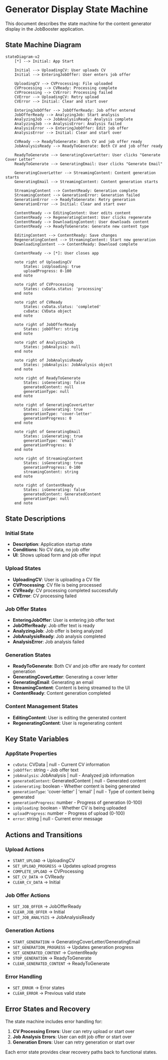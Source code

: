 # Generator Display State Machine

This document describes the state machine for the content generator display in the JobBooster application.

## State Machine Diagram

```mermaid
stateDiagram-v2
    [*] --> Initial: App Start
    
    Initial --> UploadingCV: User uploads CV
    Initial --> EnteringJobOffer: User enters job offer
    
    UploadingCV --> CVProcessing: File uploaded
    CVProcessing --> CVReady: Processing complete
    CVProcessing --> CVError: Processing failed
    CVError --> UploadingCV: Retry upload
    CVError --> Initial: Clear and start over
    
    EnteringJobOffer --> JobOfferReady: Job offer entered
    JobOfferReady --> AnalyzingJob: Start analysis
    AnalyzingJob --> JobAnalysisReady: Analysis complete
    AnalyzingJob --> AnalysisError: Analysis failed
    AnalysisError --> EnteringJobOffer: Edit job offer
    AnalysisError --> Initial: Clear and start over
    
    CVReady --> ReadyToGenerate: Both CV and job offer ready
    JobAnalysisReady --> ReadyToGenerate: Both CV and job offer ready
    
    ReadyToGenerate --> GeneratingCoverLetter: User clicks "Generate Cover Letter"
    ReadyToGenerate --> GeneratingEmail: User clicks "Generate Email"
    
    GeneratingCoverLetter --> StreamingContent: Content generation starts
    GeneratingEmail --> StreamingContent: Content generation starts
    
    StreamingContent --> ContentReady: Generation complete
    StreamingContent --> GenerationError: Generation failed
    GenerationError --> ReadyToGenerate: Retry generation
    GenerationError --> Initial: Clear and start over
    
    ContentReady --> EditingContent: User edits content
    ContentReady --> RegeneratingContent: User clicks regenerate
    ContentReady --> DownloadingContent: User downloads content
    ContentReady --> ReadyToGenerate: Generate new content type
    
    EditingContent --> ContentReady: Save changes
    RegeneratingContent --> StreamingContent: Start new generation
    DownloadingContent --> ContentReady: Download complete
    
    ContentReady --> [*]: User closes app
    
    note right of UploadingCV
        States: isUploading: true
        uploadProgress: 0-100
    end note
    
    note right of CVProcessing
        States: cvData.status: 'processing'
    end note
    
    note right of CVReady
        States: cvData.status: 'completed'
        cvData: CVData object
    end note
    
    note right of JobOfferReady
        States: jobOffer: string
    end note
    
    note right of AnalyzingJob
        States: jobAnalysis: null
    end note
    
    note right of JobAnalysisReady
        States: jobAnalysis: JobAnalysis object
    end note
    
    note right of ReadyToGenerate
        States: isGenerating: false
        generatedContent: null
        generationType: null
    end note
    
    note right of GeneratingCoverLetter
        States: isGenerating: true
        generationType: 'cover-letter'
        generationProgress: 0
    end note
    
    note right of GeneratingEmail
        States: isGenerating: true
        generationType: 'email'
        generationProgress: 0
    end note
    
    note right of StreamingContent
        States: isGenerating: true
        generationProgress: 0-100
        streamingContent: string
    end note
    
    note right of ContentReady
        States: isGenerating: false
        generatedContent: GeneratedContent
        generationType: null
    end note
```

## State Descriptions

### Initial State
- **Description**: Application startup state
- **Conditions**: No CV data, no job offer
- **UI**: Shows upload form and job offer input

### Upload States
- **UploadingCV**: User is uploading a CV file
- **CVProcessing**: CV file is being processed
- **CVReady**: CV processing completed successfully
- **CVError**: CV processing failed

### Job Offer States
- **EnteringJobOffer**: User is entering job offer text
- **JobOfferReady**: Job offer text is ready
- **AnalyzingJob**: Job offer is being analyzed
- **JobAnalysisReady**: Job analysis completed
- **AnalysisError**: Job analysis failed

### Generation States
- **ReadyToGenerate**: Both CV and job offer are ready for content generation
- **GeneratingCoverLetter**: Generating a cover letter
- **GeneratingEmail**: Generating an email
- **StreamingContent**: Content is being streamed to the UI
- **ContentReady**: Content generation completed

### Content Management States
- **EditingContent**: User is editing the generated content
- **RegeneratingContent**: User is regenerating content


## Key State Variables

### AppState Properties
- `cvData`: CVData | null - Current CV information
- `jobOffer`: string - Job offer text
- `jobAnalysis`: JobAnalysis | null - Analyzed job information
- `generatedContent`: GeneratedContent | null - Generated content
- `isGenerating`: boolean - Whether content is being generated
- `generationType`: 'cover-letter' | 'email' | null - Type of content being generated
- `generationProgress`: number - Progress of generation (0-100)
- `isUploading`: boolean - Whether CV is being uploaded
- `uploadProgress`: number - Progress of upload (0-100)
- `error`: string | null - Current error message

## Actions and Transitions

### Upload Actions
- `START_UPLOAD` → UploadingCV
- `SET_UPLOAD_PROGRESS` → Updates upload progress
- `COMPLETE_UPLOAD` → CVProcessing
- `SET_CV_DATA` → CVReady
- `CLEAR_CV_DATA` → Initial

### Job Offer Actions
- `SET_JOB_OFFER` → JobOfferReady
- `CLEAR_JOB_OFFER` → Initial
- `SET_JOB_ANALYSIS` → JobAnalysisReady

### Generation Actions
- `START_GENERATION` → GeneratingCoverLetter/GeneratingEmail
- `SET_GENERATION_PROGRESS` → Updates generation progress
- `SET_GENERATED_CONTENT` → ContentReady
- `STOP_GENERATION` → ReadyToGenerate
- `CLEAR_GENERATED_CONTENT` → ReadyToGenerate

### Error Handling
- `SET_ERROR` → Error states
- `CLEAR_ERROR` → Previous valid state

## Error States and Recovery

The state machine includes error handling for:
1. **CV Processing Errors**: User can retry upload or start over
2. **Job Analysis Errors**: User can edit job offer or start over
3. **Generation Errors**: User can retry generation or start over

Each error state provides clear recovery paths back to functional states.

